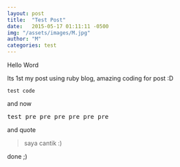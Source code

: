 ```yaml
---
layout: post
title:  "Test Post"
date:   2015-05-17 01:11:11 -0500
img: "/assets/images/M.jpg"
author: "M"
categories: test
---
```

Hello Word

Its 1st my post using ruby blog, amazing coding for post :D

<code>test code</code>

and now
<pre>test pre pre pre pre pre pre</pre>
and quote
<blockquote>saya cantik :)</blockquote>
done ;)

